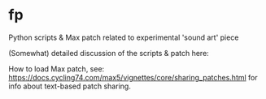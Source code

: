 # fp
Python scripts &amp; Max patch related to experimental 'sound art' piece

(Somewhat) detailed discussion of the scripts & patch here: 

How to load Max patch, see: https://docs.cycling74.com/max5/vignettes/core/sharing_patches.html for info about text-based patch sharing.
